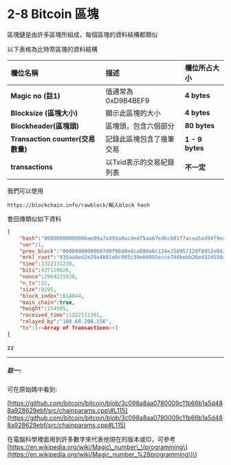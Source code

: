 # 2-8 Bitcoin 區塊

區塊鏈是由許多區塊所組成，每個區塊的資料結構都類似

以下表格為比特幣區塊的資料結構

| **欄位名稱** | **描述** | **欄位所占大小** |
| :--- | :--- | :--- |
| **Magic no \(註1\)** | 值通常為 0xD9B4BEF9 | **4 bytes** |
| **Blocksize \(區塊大小\)** | 顯示此區塊的大小 | **4 bytes** |
| **Blockheader\(**區塊頭**\)** | 區塊頭，包含六個部分 | **80 bytes** |
| **Transaction counter\(交易數量\)** | 記錄此區塊包含了幾筆交易 | **1 - 9 bytes** |
| **transactions** | 以Txid表示的交易紀錄列表 | **不一定** |

我們可以使用

```
https://blockchain.info/rawblock/輸入block hash
```

會回傳類似如下資料

```json
{
    "hash":"0000000000000bae09a7a393a8acded75aa67e46cb81f7acaa5ad94f9eacd103",
    "ver":1,
    "prev_block":"00000000000007d0f98d9edca880a6c124e25095712df8952e0439ac7409738a",
    "mrkl_root":"935aa0ed2e29a4b81e0c995c39e06995ecce7ddbebb26ed32d550a72e8200bf5",
    "time":1322131230,
    "bits":437129626,
    "nonce":2964215930,
    "n_tx":22,
    "size":9195,
    "block_index":818044,
    "main_chain":true,
    "height":154595,
    "received_time":1322131301,
    "relayed_by":"108.60.208.156",
    "tx":[--Array of Transactions--]
{
```





zz



 

 

---

##### 註一:

可在原始碼中看到:

[https://github.com/bitcoin/bitcoin/blob/3c098a8aa0780009c11b66b1a5d488a928629ebf/src/chainparams.cpp\#L115](https://github.com/bitcoin/bitcoin/blob/3c098a8aa0780009c11b66b1a5d488a928629ebf/src/chainparams.cpp#L115)

在電腦科學裡面用到許多數字來代表他現在的版本或ID，可參考 [https://en.wikipedia.org/wiki/Magic\_number\_\(programming\](https://en.wikipedia.org/wiki/Magic_number_%28programming\)\)

